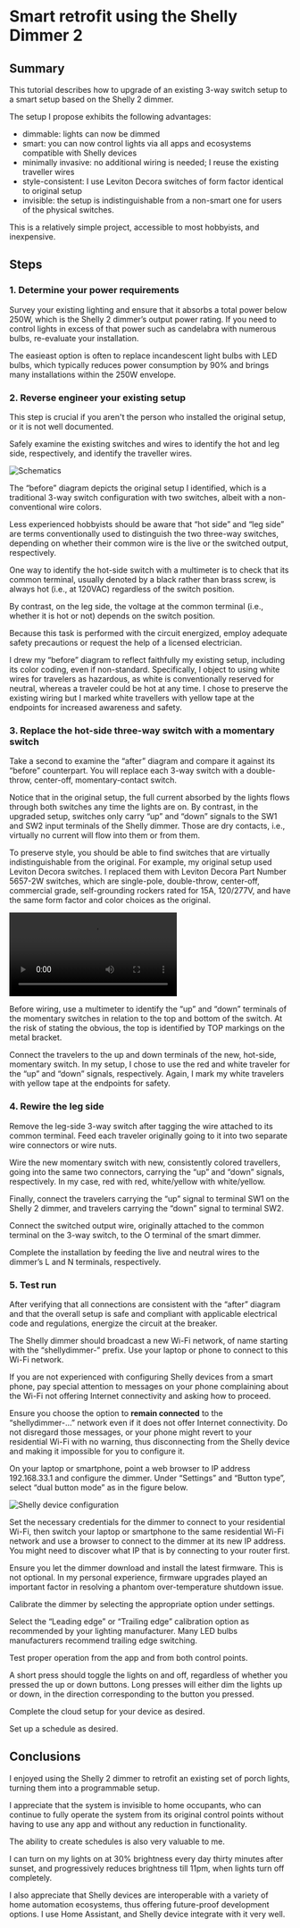 # Smart retrofit using the Shelly Dimmer 2

## Summary

This tutorial describes how to upgrade of an existing 3-way switch setup to a smart setup 
based on the Shelly 2 dimmer.

The setup I propose exhibits the following advantages:
- dimmable: lights can now be dimmed
- smart: you can now control lights via all apps and ecosystems compatible with Shelly devices
- minimally invasive: no additional wiring is needed; I reuse the existing traveller wires
- style-consistent: I use Leviton Decora switches of form factor identical to original setup
- invisible: the setup is indistinguishable from a non-smart one for users of the physical switches. 

This is a relatively simple project, accessible to most hobbyists, and inexpensive.

## Steps


### 1. Determine your power requirements

Survey your existing lighting and ensure that it absorbs a total power below 250W, which is the 
Shelly 2 dimmer’s output power rating. If you need to control lights in excess of that power 
such as candelabra with numerous bulbs, re-evaluate your installation. 

The easieast option is often to replace incandescent light bulbs with LED bulbs, which typically 
reduces power consumption by 90% and brings many installations within the 250W envelope.

### 2. Reverse engineer your existing setup

This step is crucial if you aren't the person who installed the original setup, or it is not well documented.

Safely examine the existing switches and wires to identify the hot and leg side, respectively, and identify the traveller wires. 

<img src="images/Schematics-72dpi.jpg"
  title="Schematics"
  style="display: inline-block; margin: 0 auto; max-width: 80%">

The “before” diagram depicts the original setup I identified, which is a traditional 3-way switch 
configuration with two switches, albeit with a non-conventional wire colors.

Less experienced hobbyists should be aware that “hot side” and “leg side” are terms conventionally 
used to distinguish the two three-way switches, depending on whether their common wire is the live
or the switched output, respectively.

One way to identify the hot-side switch with a multimeter is to check that its common terminal, 
usually denoted by a black rather than brass screw, is always hot (i.e., at 120VAC) regardless 
of the switch position.  

By contrast, on the leg side, the voltage at the common terminal (i.e., whether it is hot or not)
depends on the switch position. 

Because this task is performed with the circuit energized, employ adequate safety precautions or
request the help of a licensed electrician.

I drew my “before” diagram to reflect faithfully my existing setup, including its color coding, 
even if non-standard. Specifically, I object to using white wires for travelers as hazardous, 
as white is conventionally reserved for neutral, whereas a traveler could be hot at any time. 
I chose to preserve the existing wiring but I marked white travellers with yellow tape at the 
endpoints for increased awareness and safety.

### 3. Replace the hot-side three-way switch with a momentary switch

Take a second to examine the “after” diagram and compare it against its “before” counterpart. 
You will replace each 3-way switch with a double-throw, center-off, momentary-contact switch. 

Notice that in the original setup, the full current absorbed by the lights flows through both 
switches any time the lights are on. By contrast, in the upgraded setup, switches only carry 
“up” and “down” signals to the SW1 and SW2 input terminals of the Shelly dimmer. 
Those are dry contacts, i.e., virtually no current will flow into them or from them.

To preserve style, you should be able to find switches that are virtually indistinguishable from the original. 
For example, my original setup used Leviton Decora switches. I replaced them with Leviton Decora 
Part Number 5657-2W switches, which are single-pole, double-throw, center-off, commercial grade, 
self-grounding rockers rated for 15A, 120/277V, and have the same form factor and color choices as the original.

![Video of the components used](https://github.com/scarpazza/ShellyDimmer/blob/main/images/10%20Components.mov)

Before wiring, use a multimeter to identify the “up” and “down” terminals of the momentary switches 
in relation to the top and bottom of the switch. At the risk of stating the obvious, the top is identified 
by TOP markings on the metal bracket.

Connect the travelers to the up and down terminals of the new, hot-side, momentary switch. 
In my setup, I chose to use the red and white traveler for the “up” and “down” signals, respectively.
Again, I mark my white travelers with yellow tape at the endpoints for safety.


### 4. Rewire the leg side

Remove the leg-side 3-way switch after tagging the wire attached to its common terminal. 
Feed each traveler originally going to it into two separate wire connectors or wire nuts.

Wire the new momentary switch with new, consistently colored travellers, going into the same
two connectors, carrying the “up” and “down” signals, respectively. In my case, red with red, 
white/yellow with white/yellow. 

Finally, connect the travelers carrying the “up” signal to terminal SW1 on the Shelly 2 dimmer,
and travelers carrying the “down” signal to terminal SW2.

Connect the switched output wire, originally attached to the common terminal on the 3-way switch, 
to the O terminal of the smart dimmer.

Complete the installation by feeding the live and neutral wires to the dimmer’s L and N terminals, respectively.


### 5. Test run

After verifying that all connections are consistent with the “after” diagram and that the overall setup 
is safe and compliant with applicable electrical code and regulations, energize the circuit at the breaker.

The Shelly dimmer should broadcast a new Wi-Fi network, of name starting with the “shellydimmer-” prefix. 
Use your laptop or phone to connect to this Wi-Fi network. 

If you are not experienced with configuring Shelly devices from a smart phone, pay special attention 
to messages on your phone complaining about the Wi-Fi not offering Internet connectivity and asking how to proceed. 

Ensure you choose the option to **remain connected** to the “shellydimmer-…” network 
even if it does not offer Internet connectivity. Do not disregard those messages, or your phone 
might revert to your residential Wi-Fi with no warning, thus disconnecting from the Shelly device 
and making it impossible for you to configure it.

On your laptop or smartphone, point a web browser to IP address 192.168.33.1 and configure the dimmer. 
Under “Settings” and “Button type”, select “dual button mode” as in the figure below.

<img src="images/50%20Configuration.jpg"
  title="Shelly device configuration"
  style="display: inline-block; margin: 0 auto; max-width: 1156">

Set the necessary credentials for the dimmer to connect to your residential Wi-Fi, then switch your laptop 
or smartphone to the same residential Wi-Fi network and use a browser to connect to the dimmer at its new IP address.
You might need to discover what IP that is by connecting to your router first. 

Ensure you let the dimmer download and install the latest firmware. 
This is not optional. 
In my personal experience, firmware upgrades played an important factor in resolving a phantom over-temperature shutdown issue.

Calibrate the dimmer by selecting the appropriate option under settings.

Select the “Leading edge” or “Trailing edge” calibration option as recommended by your lighting manufacturer. 
Many LED bulbs manufacturers recommend trailing edge switching.

Test proper operation from the app and from both control points.

A short press should toggle the lights on and off, regardless of whether you pressed the up or down buttons. 
Long presses will either dim the lights up or down, in the direction corresponding to the button you pressed.

Complete the cloud setup for your device as desired. 

Set up a schedule as desired.



## Conclusions

I enjoyed using the Shelly 2 dimmer to retrofit an existing set of porch lights, turning them into a programmable setup. 

I appreciate that the system is invisible to home occupants, who can continue to fully operate the system 
from its original control points without having to use any app and without any reduction in functionality.

The ability to create schedules is also very valuable to me. 

I can turn on my lights on at 30% brightness every day thirty minutes after sunset, and progressively reduces brightness till 11pm, when lights turn off completely. 

I also appreciate that Shelly devices are interoperable with a variety of home automation ecosystems, thus offering future-proof development options. I use Home Assistant, and Shelly device integrate with it very well.
